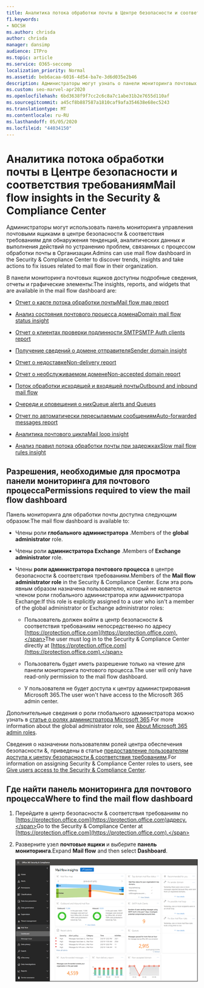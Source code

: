 ```yaml
---
title: Аналитика потока обработки почты в Центре безопасности и соответствия требованиям
f1.keywords:
- NOCSH
ms.author: chrisda
author: chrisda
manager: dansimp
audience: ITPro
ms.topic: article
ms.service: O365-seccomp
localization_priority: Normal
ms.assetid: beb6acaa-6016-4d54-ba7e-3d6d035e2b46
description: Администраторы могут узнать о панели мониторинга почтовых ящиков в центре безопасности & соответствия требованиям, в том числе сведения, отчеты и мини – элементы.
ms.custom: seo-marvel-apr2020
ms.openlocfilehash: 6bd3638f9f7cc2c6c8a7c1abe31b2e7655d110af
ms.sourcegitcommit: a45cf8b887587a1810caf9afa354638e68ec5243
ms.translationtype: MT
ms.contentlocale: ru-RU
ms.lasthandoff: 05/05/2020
ms.locfileid: "44034150"
---
```

# <a name="mail-flow-insights-in-the-security--compliance-center"></a><span data-ttu-id="6c481-103">Аналитика потока обработки почты в Центре безопасности и соответствия требованиям</span><span class="sxs-lookup"><span data-stu-id="6c481-103">Mail flow insights in the Security & Compliance Center</span></span>

<span data-ttu-id="6c481-104">Администраторы могут использовать панель мониторинга управления почтовыми ящиками в центре безопасности & соответствия требованиям для обнаружения тенденций, аналитических данных и выполнения действий по устранению проблем, связанных с процессом обработки почты в Организации.</span><span class="sxs-lookup"><span data-stu-id="6c481-104">Admins can use mail flow dashboard in the Security & Compliance Center to discover trends, insights and take actions to fix issues related to mail flow in their organization.</span></span>

<span data-ttu-id="6c481-105">В панели мониторинга почтовых ящиков доступны подробные сведения, отчеты и графические элементы:</span><span class="sxs-lookup"><span data-stu-id="6c481-105">The insights, reports, and widgets that are available in the mail flow dashboard are:</span></span>

- [<span data-ttu-id="6c481-106">Отчет о карте потока обработки почты</span><span class="sxs-lookup"><span data-stu-id="6c481-106">Mail flow map report</span></span>](mfi-mail-flow-map-report.md)

- [<span data-ttu-id="6c481-107">Анализ состояния почтового процесса домена</span><span class="sxs-lookup"><span data-stu-id="6c481-107">Domain mail flow status insight</span></span>](mfi-domain-mail-flow-status-insight.md)

- [<span data-ttu-id="6c481-108">Отчет о клиентах проверки подлинности SMTP</span><span class="sxs-lookup"><span data-stu-id="6c481-108">SMTP Auth clients report</span></span>](mfi-smtp-auth-clients-report.md)

- [<span data-ttu-id="6c481-109">Получение сведений о домене отправителя</span><span class="sxs-lookup"><span data-stu-id="6c481-109">Sender domain insight</span></span>](mfi-sender-domain-insight.md)

- [<span data-ttu-id="6c481-110">Отчет о недоставке</span><span class="sxs-lookup"><span data-stu-id="6c481-110">Non-delivery report</span></span>](mfi-non-delivery-report.md)

- [<span data-ttu-id="6c481-111">Отчет о необслуживаемом домене</span><span class="sxs-lookup"><span data-stu-id="6c481-111">Non-accepted domain report</span></span>](mfi-non-accepted-domain-report.md)

- [<span data-ttu-id="6c481-112">Поток обработки исходящей и входящей почты</span><span class="sxs-lookup"><span data-stu-id="6c481-112">Outbound and inbound mail flow</span></span>](mfi-outbound-and-inbound-mail-flow.md)

- [<span data-ttu-id="6c481-113">Очереди и оповещения о них</span><span class="sxs-lookup"><span data-stu-id="6c481-113">Queue alerts and Queues</span></span>](mfi-queue-alerts-and-queues.md)

- [<span data-ttu-id="6c481-114">Отчет по автоматически пересылаемым сообщениям</span><span class="sxs-lookup"><span data-stu-id="6c481-114">Auto-forwarded messages report</span></span>](mfi-auto-forwarded-messages-report.md)

- [<span data-ttu-id="6c481-115">Аналитика почтового цикла</span><span class="sxs-lookup"><span data-stu-id="6c481-115">Mail loop insight</span></span>](mfi-mail-loop-insight.md)

- [<span data-ttu-id="6c481-116">Анализ правил потока обработки почты при задержках</span><span class="sxs-lookup"><span data-stu-id="6c481-116">Slow mail flow rules insight</span></span>](mfi-slow-mail-flow-rules-insight.md)

## <a name="permissions-required-to-view-the-mail-flow-dashboard"></a><span data-ttu-id="6c481-117">Разрешения, необходимые для просмотра панели мониторинга для почтового процесса</span><span class="sxs-lookup"><span data-stu-id="6c481-117">Permissions required to view the mail flow dashboard</span></span>

<span data-ttu-id="6c481-118">Панель мониторинга для обработки почты доступна следующим образом:</span><span class="sxs-lookup"><span data-stu-id="6c481-118">The mail flow dashboard is available to:</span></span>

- <span data-ttu-id="6c481-119">Члены роли **глобального администратора** .</span><span class="sxs-lookup"><span data-stu-id="6c481-119">Members of the **global administrator** role.</span></span>

- <span data-ttu-id="6c481-120">Члены роли **администратора Exchange** .</span><span class="sxs-lookup"><span data-stu-id="6c481-120">Members of **Exchange administrator** role.</span></span>

- <span data-ttu-id="6c481-121">Члены **роли администратора почтового процесса** в центре безопасности & соответствия требованиям.</span><span class="sxs-lookup"><span data-stu-id="6c481-121">Members of the **Mail flow administrator role** in the Security & Compliance Center.</span></span> <span data-ttu-id="6c481-122">Если эта роль явным образом назначена пользователю, который не является членом роли глобального администратора или администратора Exchange:</span><span class="sxs-lookup"><span data-stu-id="6c481-122">If this role is explicitly assigned to a user who isn't a member of the global administrator or Exchange administrator roles:</span></span>

  - <span data-ttu-id="6c481-123">Пользователь должен войти в центр безопасности & соответствия требованиям непосредственно по адресу [https://protection.office.com](https://protection.office.com).</span><span class="sxs-lookup"><span data-stu-id="6c481-123">The user must log in to the Security & Compliance Center directly at [https://protection.office.com](https://protection.office.com).</span></span>

  - <span data-ttu-id="6c481-124">Пользователь будет иметь разрешение только на чтение для панели мониторинга почтового процесса.</span><span class="sxs-lookup"><span data-stu-id="6c481-124">The user will only have read-only permission to the mail flow dashboard.</span></span>

  - <span data-ttu-id="6c481-125">У пользователя не будет доступа к центру администрирования Microsoft 365.</span><span class="sxs-lookup"><span data-stu-id="6c481-125">The user won't have access to the Microsoft 365 admin center.</span></span>

<span data-ttu-id="6c481-126">Дополнительные сведения о роли глобального администратора можно узнать в [статье о ролях администратора Microsoft 365](https://docs.microsoft.com/office365/admin/add-users/about-admin-roles).</span><span class="sxs-lookup"><span data-stu-id="6c481-126">For more information about the global administrator role, see [About Microsoft 365 admin roles](https://docs.microsoft.com/office365/admin/add-users/about-admin-roles).</span></span>

<span data-ttu-id="6c481-127">Сведения о назначении пользователям ролей центра обеспечения безопасности &, приведены в статье [предоставление пользователям доступа к центру безопасности & соответствия требованиям](grant-access-to-the-security-and-compliance-center.md).</span><span class="sxs-lookup"><span data-stu-id="6c481-127">For information on assigning Security & Compliance Center roles to users, see [Give users access to the Security & Compliance Center](grant-access-to-the-security-and-compliance-center.md).</span></span>

## <a name="where-to-find-the-mail-flow-dashboard"></a><span data-ttu-id="6c481-128">Где найти панель мониторинга для почтового процесса</span><span class="sxs-lookup"><span data-stu-id="6c481-128">Where to find the mail flow dashboard</span></span>

1. <span data-ttu-id="6c481-129">Перейдите в центр безопасности & соответствия требованиям по [https://protection.office.com](https://protection.office.com)адресу.</span><span class="sxs-lookup"><span data-stu-id="6c481-129">Go to the Security & Compliance Center at [https://protection.office.com](https://protection.office.com).</span></span>

2. <span data-ttu-id="6c481-130">Разверните узел **почтовые ящики** и выберите **панель мониторинга**.</span><span class="sxs-lookup"><span data-stu-id="6c481-130">Expand **Mail flow** and then select **Dashboard**.</span></span>

   ![Панель мониторинга "почтовые потоки" в центре безопасности & соответствия требованиям](../../media/mail-flow-dashboard-v2.png)

